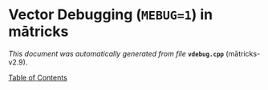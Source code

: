 
# Vector Debugging (`MEBUG=1`) in mātricks
_This document was automatically generated from file_ **`vdebug.cpp`** (mātricks-v2.9).


[Table of Contents](README.md)
